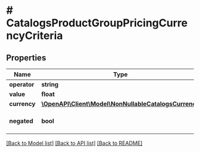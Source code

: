 # # CatalogsProductGroupPricingCurrencyCriteria

## Properties

Name | Type | Description | Notes
------------ | ------------- | ------------- | -------------
**operator** | **string** |  |
**value** | **float** |  |
**currency** | [**\OpenAPI\Client\Model\NonNullableCatalogsCurrency**](NonNullableCatalogsCurrency.md) |  |
**negated** | **bool** |  | [optional] [default to false]

[[Back to Model list]](../../README.md#models) [[Back to API list]](../../README.md#endpoints) [[Back to README]](../../README.md)
